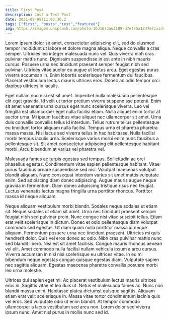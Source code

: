 ```yaml
---
title: First Post
description: Just a Test Post
date: 2021-09-09T11:03:36.2
tags: ["first", "posts","test","featured"]
img: https://images.unsplash.com/photo-1631673563189-d7ef75a1247e?ixid=MnwxMjA3fDB8MHxwaG90by1wYWdlfHx8fGVufDB8fHx8&ixlib=rb-1.2.1&auto=format&fit=crop&w=867&q=80
---
```

Lorem ipsum dolor sit amet, consectetur adipiscing elit, sed do eiusmod tempor incididunt ut labore et dolore magna aliqua. Neque convallis a cras semper. Ultricies leo integer malesuada nunc vel. Quis viverra nibh cras pulvinar mattis nunc. Dignissim suspendisse in est ante in nibh mauris cursus. Posuere urna nec tincidunt praesent semper feugiat nibh sed pulvinar. Ultrices vitae auctor eu augue ut lectus arcu. Eget egestas purus viverra accumsan in. Enim lobortis scelerisque fermentum dui faucibus. Placerat vestibulum lectus mauris ultrices eros. Donec ac odio tempor orci dapibus ultrices in iaculis.

Eget nullam non nisi est sit amet. Imperdiet nulla malesuada pellentesque elit eget gravida. Id velit ut tortor pretium viverra suspendisse potenti. Enim sit amet venenatis urna cursus eget nunc scelerisque viverra. Leo vel fringilla est ullamcorper eget nulla facilisi etiam. Nulla aliquet enim tortor at auctor urna. Mi ipsum faucibus vitae aliquet nec ullamcorper sit amet. Urna duis convallis convallis tellus id interdum. Tellus rutrum tellus pellentesque eu tincidunt tortor aliquam nulla facilisi. Tempus urna et pharetra pharetra massa massa. Nisi lacus sed viverra tellus in hac habitasse. Nulla facilisi morbi tempus iaculis urna. Scelerisque varius morbi enim nunc faucibus a pellentesque sit. Sit amet consectetur adipiscing elit pellentesque habitant morbi. Arcu bibendum at varius vel pharetra vel.

Malesuada fames ac turpis egestas sed tempus. Sollicitudin ac orci phasellus egestas. Condimentum vitae sapien pellentesque habitant. Vitae purus faucibus ornare suspendisse sed nisi. Volutpat maecenas volutpat blandit aliquam. Nunc consequat interdum varius sit amet mattis vulputate enim. Sed adipiscing diam donec adipiscing. Augue mauris augue neque gravida in fermentum. Diam donec adipiscing tristique risus nec feugiat. Luctus venenatis lectus magna fringilla urna porttitor rhoncus. Porttitor massa id neque aliquam.

Neque aliquam vestibulum morbi blandit. Sodales neque sodales ut etiam sit. Neque sodales ut etiam sit amet. Urna nec tincidunt praesent semper feugiat nibh sed pulvinar proin. Nunc congue nisi vitae suscipit tellus. Etiam erat velit scelerisque in dictum. Donec et odio pellentesque diam volutpat commodo sed egestas. Ut diam quam nulla porttitor massa id neque aliquam. Fermentum posuere urna nec tincidunt praesent. Ultricies mi quis hendrerit dolor. Quis vel eros donec ac odio. Nibh cras pulvinar mattis nunc sed blandit libero. Nisi est sit amet facilisis. Congue mauris rhoncus aenean vel elit. Amet commodo nulla facilisi nullam vehicula ipsum a arcu cursus. Viverra accumsan in nisl nisi scelerisque eu ultrices vitae. In eu mi bibendum neque egestas congue quisque egestas diam. Vulputate sapien nec sagittis aliquam. Egestas maecenas pharetra convallis posuere morbi leo urna molestie.

Ultrices dui sapien eget mi. Ac placerat vestibulum lectus mauris ultrices eros in. Sagittis vitae et leo duis ut. Netus et malesuada fames ac. Nunc non blandit massa enim. Habitasse platea dictumst quisque sagittis. Aliquam etiam erat velit scelerisque in. Massa vitae tortor condimentum lacinia quis vel eros. Sed vulputate odio ut enim blandit. At tempor commodo ullamcorper a lacus vestibulum sed arcu non. Lorem dolor sed viverra ipsum nunc. Amet nisl purus in mollis nunc sed id.
